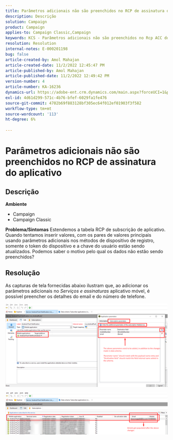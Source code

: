 ```yaml
---
title: Parâmetros adicionais não são preenchidos no RCP de assinatura do aplicativo
description: Descrição
solution: Campaign
product: Campaign
applies-to: Campaign Classic,Campaign
keywords: KCS - Parâmetros adicionais não são preenchidos no Rcp ACC do appsubscription
resolution: Resolution
internal-notes: E-000201198
bug: false
article-created-by: Amol Mahajan
article-created-date: 11/2/2022 12:45:47 PM
article-published-by: Amol Mahajan
article-published-date: 11/2/2022 12:49:42 PM
version-number: 4
article-number: KA-16236
dynamics-url: https://adobe-ent.crm.dynamics.com/main.aspx?forceUCI=1&pagetype=entityrecord&etn=knowledgearticle&id=6e46d644-ac5a-ed11-9561-6045bd006a22
exl-id: 4d61d299-571c-4b76-bfef-6029fa1fe476
source-git-commit: 4702b69f883128bf305ec64f012ef01903f3f582
workflow-type: tm+mt
source-wordcount: '113'
ht-degree: 6%

---
```


# Parâmetros adicionais não são preenchidos no RCP de assinatura do aplicativo

## Descrição

<b>Ambiente</b>
- Campaign
- Campaign Classic

<b>Problema/Sintomas</b>
Estendemos a tabela RCP de subscrição de aplicativo. Quando tentamos inserir valores, com os pares de valores principais usando parâmetros adicionais nos métodos de dispositivo de registro, somente o token do dispositivo e a chave do usuário estão sendo atualizados. Podemos saber o motivo pelo qual os dados não estão sendo preenchidos?


## Resolução


As capturas de tela fornecidas abaixo ilustram que, ao adicionar os parâmetros adicionais no *Serviços e assinaturas* aplicativo móvel, é possível preencher os detalhes do email e do número de telefone.



![](assets/bc1c5473-4bd0-ec11-a7b5-00224809c556.png)



![](assets/ddd78ad4-4bd0-ec11-a7b5-00224809c556.png)

